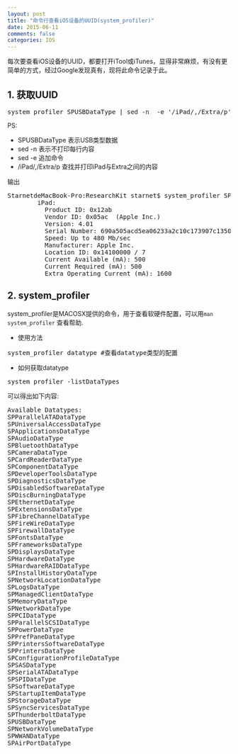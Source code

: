 ```yaml
---
layout: post
title: "命令行查看iOS设备的UUID(system_profiler)"
date: 2015-06-11
comments: false
categories: IOS
---
```


每次要查看iOS设备的UUID，都要打开iTool或iTunes，显得非常麻烦，有没有更简单的方式，经过Google发现真有，现将此命令记录于此。

## 1. 获取UUID
<pre>
system_profiler SPUSBDataType | sed -n  -e '/iPad/,/Extra/p' -e '/iPhone/,/Extra/p'
</pre>
PS: 

* SPUSBDataType 表示USB类型数据
* sed -n 表示不打印每行内容
* sed -e 追加命令
* /iPad/,/Extra/p 查找并打印iPad与Extra之间的内容

输出
<pre>
StarnetdeMacBook-Pro:ResearchKit starnet$ system_profiler SPUSBDataType | sed -n  -e '/iPad/,/Extra/p'
        iPad:
          Product ID: 0x12ab
          Vendor ID: 0x05ac  (Apple Inc.)
          Version: 4.01
          Serial Number: 690a505acd5ea06233a2c10c173907c135070ace
          Speed: Up to 480 Mb/sec
          Manufacturer: Apple Inc.
          Location ID: 0x14100000 / 7
          Current Available (mA): 500
          Current Required (mA): 500
          Extra Operating Current (mA): 1600
</pre>

## 2. system_profiler
system_profiler是MACOSX提供的命令，用于查看软硬件配置，可以用`man system_profiler` 查看帮助.

* 使用方法
<pre>
system_profiler datatype #查看datatype类型的配置
</pre>

* 如何获取datatype
<pre>
system_profiler -listDataTypes
</pre>
可以得出如下内容:
<pre>
Available Datatypes:
SPParallelATADataType
SPUniversalAccessDataType
SPApplicationsDataType
SPAudioDataType
SPBluetoothDataType
SPCameraDataType
SPCardReaderDataType
SPComponentDataType
SPDeveloperToolsDataType
SPDiagnosticsDataType
SPDisabledSoftwareDataType
SPDiscBurningDataType
SPEthernetDataType
SPExtensionsDataType
SPFibreChannelDataType
SPFireWireDataType
SPFirewallDataType
SPFontsDataType
SPFrameworksDataType
SPDisplaysDataType
SPHardwareDataType
SPHardwareRAIDDataType
SPInstallHistoryDataType
SPNetworkLocationDataType
SPLogsDataType
SPManagedClientDataType
SPMemoryDataType
SPNetworkDataType
SPPCIDataType
SPParallelSCSIDataType
SPPowerDataType
SPPrefPaneDataType
SPPrintersSoftwareDataType
SPPrintersDataType
SPConfigurationProfileDataType
SPSASDataType
SPSerialATADataType
SPSPIDataType
SPSoftwareDataType
SPStartupItemDataType
SPStorageDataType
SPSyncServicesDataType
SPThunderboltDataType
SPUSBDataType
SPNetworkVolumeDataType
SPWWANDataType
SPAirPortDataType
</pre>
